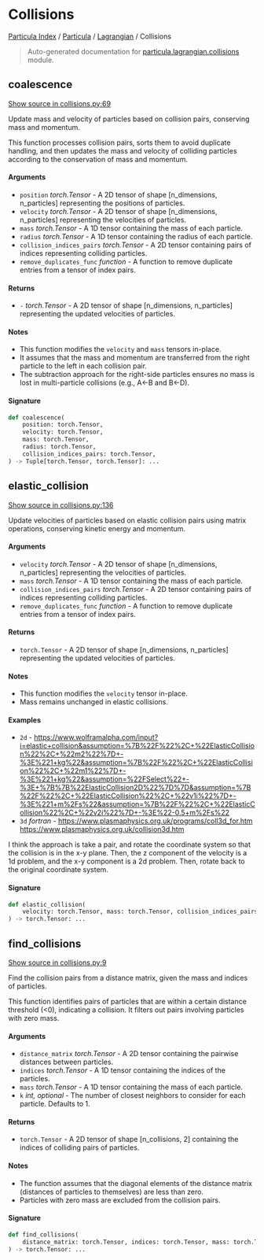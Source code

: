 # Collisions

[Particula Index](../../README.md#particula-index) / [Particula](../index.md#particula) / [Lagrangian](./index.md#lagrangian) / Collisions

> Auto-generated documentation for [particula.lagrangian.collisions](https://github.com/Gorkowski/particula/blob/main/particula/lagrangian/collisions.py) module.

## coalescence

[Show source in collisions.py:69](https://github.com/Gorkowski/particula/blob/main/particula/lagrangian/collisions.py#L69)

Update mass and velocity of particles based on collision pairs, conserving
mass and momentum.

This function processes collision pairs, sorts them to avoid duplicate
handling, and then updates the mass and velocity of colliding particles
according to the conservation of mass and momentum.

#### Arguments

- `position` *torch.Tensor* - A 2D tensor of shape [n_dimensions, n_particles]
    representing the positions of particles.
- `velocity` *torch.Tensor* - A 2D tensor of shape [n_dimensions, n_particles]
    representing the velocities of particles.
- `mass` *torch.Tensor* - A 1D tensor containing the mass of each particle.
- `radius` *torch.Tensor* - A 1D tensor containing the radius of each particle.
- `collision_indices_pairs` *torch.Tensor* - A 2D tensor containing pairs of
    indices representing colliding particles.
- `remove_duplicates_func` *function* - A function to remove duplicate entries
    from a tensor of index pairs.

#### Returns

- `-` *torch.Tensor* - A 2D tensor of shape [n_dimensions, n_particles]
    representing the updated velocities of particles.

#### Notes

- This function modifies the `velocity` and `mass` tensors in-place.
- It assumes that the mass and momentum are transferred from the right
    particle to the left in each collision pair.
- The subtraction approach for the right-side particles ensures no mass is
    lost in multi-particle collisions (e.g., A<-B and B<-D).

#### Signature

```python
def coalescence(
    position: torch.Tensor,
    velocity: torch.Tensor,
    mass: torch.Tensor,
    radius: torch.Tensor,
    collision_indices_pairs: torch.Tensor,
) -> Tuple[torch.Tensor, torch.Tensor]: ...
```



## elastic_collision

[Show source in collisions.py:136](https://github.com/Gorkowski/particula/blob/main/particula/lagrangian/collisions.py#L136)

Update velocities of particles based on elastic collision pairs using
matrix operations, conserving kinetic energy and momentum.

#### Arguments

- `velocity` *torch.Tensor* - A 2D tensor of shape [n_dimensions, n_particles]
    representing the velocities of particles.
- `mass` *torch.Tensor* - A 1D tensor containing the mass of each particle.
- `collision_indices_pairs` *torch.Tensor* - A 2D tensor containing pairs of
    indices representing colliding particles.
- `remove_duplicates_func` *function* - A function to remove duplicate entries
    from a tensor of index pairs.

#### Returns

- `torch.Tensor` - A 2D tensor of shape [n_dimensions, n_particles]
    representing the updated velocities of particles.

#### Notes

- This function modifies the `velocity` tensor in-place.
- Mass remains unchanged in elastic collisions.

#### Examples

- `2d` - https://www.wolframalpha.com/input?i=elastic+collision&assumption=%7B%22F%22%2C+%22ElasticCollision%22%2C+%22m2%22%7D+-%3E%221+kg%22&assumption=%7B%22F%22%2C+%22ElasticCollision%22%2C+%22m1%22%7D+-%3E%221+kg%22&assumption=%22FSelect%22+-%3E+%7B%7B%22ElasticCollision2D%22%7D%7D&assumption=%7B%22F%22%2C+%22ElasticCollision%22%2C+%22v1i%22%7D+-%3E%221+m%2Fs%22&assumption=%7B%22F%22%2C+%22ElasticCollision%22%2C+%22v2i%22%7D+-%3E%22-0.5+m%2Fs%22
- `3d` *fortran* - https://www.plasmaphysics.org.uk/programs/coll3d_for.htm
https://www.plasmaphysics.org.uk/collision3d.htm

I think the approach is take a pair, and rotate the coordinate system so
that the collision is in the x-y plane. Then, the z component of the
velocity is a 1d problem, and the x-y component is a 2d problem. Then,
rotate back to the original coordinate system.

#### Signature

```python
def elastic_collision(
    velocity: torch.Tensor, mass: torch.Tensor, collision_indices_pairs: torch.Tensor
) -> torch.Tensor: ...
```



## find_collisions

[Show source in collisions.py:9](https://github.com/Gorkowski/particula/blob/main/particula/lagrangian/collisions.py#L9)

Find the collision pairs from a distance matrix, given the mass and
indices of particles.

This function identifies pairs of particles that are within a certain
distance threshold (<0), indicating a collision.
It filters out pairs involving particles with zero mass.

#### Arguments

- `distance_matrix` *torch.Tensor* - A 2D tensor containing the pairwise
    distances between particles.
- `indices` *torch.Tensor* - A 1D tensor containing the indices of the
    particles.
- `mass` *torch.Tensor* - A 1D tensor containing the mass of each particle.
- `k` *int, optional* - The number of closest neighbors to consider for each
    particle. Defaults to 1.

#### Returns

- `torch.Tensor` - A 2D tensor of shape [n_collisions, 2] containing the
indices of colliding pairs of particles.

#### Notes

- The function assumes that the diagonal elements of the distance matrix
(distances of particles to themselves) are less than zero.
- Particles with zero mass are excluded from the collision pairs.

#### Signature

```python
def find_collisions(
    distance_matrix: torch.Tensor, indices: torch.Tensor, mass: torch.Tensor, k: int = 1
) -> torch.Tensor: ...
```
